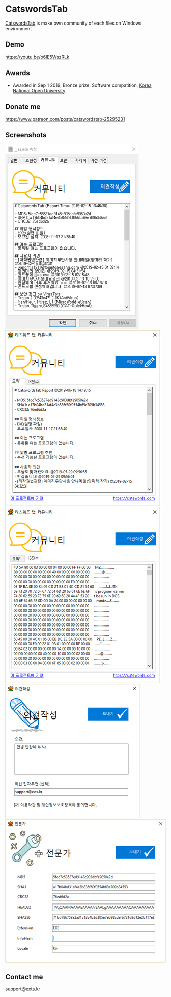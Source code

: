 # CatswordsTab
[CatswordsTab](https://catswords.re.kr/wiki/catswords-tab) is make own community of each files on Windows environment

## Demo
https://youtu.be/o6lE5WszRLk

## Awards
- Awarded in Sep 1 2019, Bronze prize, Software compatition, [Korea National Open University](https://www.knou.ac.kr/)

## Donate me
https://www.patreon.com/posts/catswordstab-25295231

## Screenshots
![in Windows Explorer](https://raw.githubusercontent.com/gnh1201/CatswordsTab/awesome/screenshots/explorer1.png)
![in Desktop 1](https://raw.githubusercontent.com/gnh1201/CatswordsTab/awesome/screenshots/desktop1.png)
![in Desktop 2](https://raw.githubusercontent.com/gnh1201/CatswordsTab/awesome/screenshots/desktop2.png)
![in Desktop 3](https://raw.githubusercontent.com/gnh1201/CatswordsTab/awesome/screenshots/desktop3.png)
![in Desktop 4](https://raw.githubusercontent.com/gnh1201/CatswordsTab/awesome/screenshots/desktop4.png)

## Contact me
support@exts.kr
